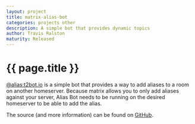 ```yaml
---
layout: project
title: matrix-alias-bot
categories: projects other
description: A simple bot that provides dynamic topics
author: Travis Ralston
maturity: Released
---
```


# {{ page.title }}

[@alias:t2bot.io](https://matrix.to/#/@alias:t2bot.io) is a simple bot that provides a way to add aliases to a room on another homeserver. Because matrix allows you to only add aliases against your server, Alias Bot needs to be running on the desired homeserver to be able to add the alias.

The source (and more information) can be found on [GitHub](https://github.com/turt2live/matrix-alias-bot).
